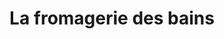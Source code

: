 ---
title: "La fromagerie des bains"
url: /trouville-sur-mer/la-fromagerie-des-bains/
shop: fromage
---